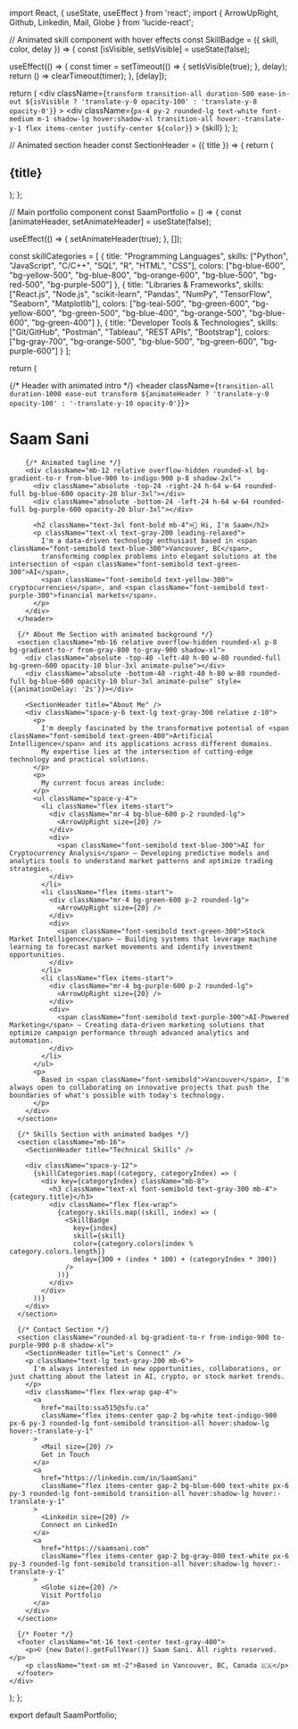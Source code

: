 import React, { useState, useEffect } from 'react';
import { ArrowUpRight, Github, Linkedin, Mail, Globe } from 'lucide-react';

// Animated skill component with hover effects
const SkillBadge = ({ skill, color, delay }) => {
  const [isVisible, setIsVisible] = useState(false);
  
  useEffect(() => {
    const timer = setTimeout(() => {
      setIsVisible(true);
    }, delay);
    return () => clearTimeout(timer);
  }, [delay]);
  
  return (
    <div 
      className={`transform transition-all duration-500 ease-in-out ${isVisible ? 'translate-y-0 opacity-100' : 'translate-y-8 opacity-0'}`}
    >
      <div 
        className={`px-4 py-2 rounded-lg text-white font-medium m-1 shadow-lg hover:shadow-xl transition-all hover:-translate-y-1 flex items-center justify-center ${color}`}
      >
        {skill}
      </div>
    </div>
  );
};

// Animated section header
const SectionHeader = ({ title }) => {
  return (
    <div className="relative mb-8">
      <h2 className="text-3xl font-bold text-gray-800 inline-block">{title}</h2>
      <div className="h-1 w-24 bg-indigo-600 mt-2 rounded-full transform transition-all duration-300 hover:w-32"></div>
    </div>
  );
};

// Main portfolio component
const SaamPortfolio = () => {
  const [animateHeader, setAnimateHeader] = useState(false);
  
  useEffect(() => {
    setAnimateHeader(true);
  }, []);
  
  const skillCategories = [
    {
      title: "Programming Languages",
      skills: ["Python", "JavaScript", "C/C++", "SQL", "R", "HTML", "CSS"],
      colors: ["bg-blue-600", "bg-yellow-500", "bg-blue-800", "bg-orange-600", "bg-blue-500", "bg-red-500", "bg-purple-500"]
    },
    {
      title: "Libraries & Frameworks",
      skills: ["React.js", "Node.js", "scikit-learn", "Pandas", "NumPy", "TensorFlow", "Seaborn", "Matplotlib"],
      colors: ["bg-teal-500", "bg-green-600", "bg-yellow-600", "bg-green-500", "bg-blue-400", "bg-orange-500", "bg-blue-600", "bg-green-400"]
    },
    {
      title: "Developer Tools & Technologies",
      skills: ["Git/GitHub", "Postman", "Tableau", "REST APIs", "Bootstrap"],
      colors: ["bg-gray-700", "bg-orange-500", "bg-blue-500", "bg-green-600", "bg-purple-600"]
    }
  ];

  return (
    <div className="min-h-screen bg-gradient-to-br from-gray-900 to-gray-800 text-white p-8">
      {/* Header with animated intro */}
      <header className={`transition-all duration-1000 ease-out transform ${animateHeader ? 'translate-y-0 opacity-100' : '-translate-y-10 opacity-0'}`}>
        <div className="flex justify-between items-center mb-12">
          <h1 className="text-5xl font-bold bg-clip-text text-transparent bg-gradient-to-r from-indigo-500 via-purple-500 to-pink-500">
            Saam Sani
          </h1>
          <div className="flex space-x-4">
            <a href="https://github.com/SaamSani" className="text-gray-300 hover:text-white transition-colors">
              <Github size={24} />
            </a>
            <a href="https://linkedin.com/in/SaamSani" className="text-gray-300 hover:text-white transition-colors">
              <Linkedin size={24} />
            </a>
            <a href="mailto:ssa515@sfu.ca" className="text-gray-300 hover:text-white transition-colors">
              <Mail size={24} />
            </a>
            <a href="https://saamsani.com" className="text-gray-300 hover:text-white transition-colors">
              <Globe size={24} />
            </a>
          </div>
        </div>
        
        {/* Animated tagline */}
        <div className="mb-12 relative overflow-hidden rounded-xl bg-gradient-to-r from-blue-900 to-indigo-900 p-8 shadow-2xl">
          <div className="absolute -top-24 -right-24 h-64 w-64 rounded-full bg-blue-600 opacity-20 blur-3xl"></div>
          <div className="absolute -bottom-24 -left-24 h-64 w-64 rounded-full bg-purple-600 opacity-20 blur-3xl"></div>
          
          <h2 className="text-3xl font-bold mb-4">👋 Hi, I'm Saam</h2>
          <p className="text-xl text-gray-200 leading-relaxed">
            I'm a data-driven technology enthusiast based in <span className="font-semibold text-blue-300">Vancouver, BC</span>, 
            transforming complex problems into elegant solutions at the intersection of <span className="font-semibold text-green-300">AI</span>, 
            <span className="font-semibold text-yellow-300"> cryptocurrencies</span>, and <span className="font-semibold text-purple-300">financial markets</span>.
          </p>
        </div>
      </header>
      
      {/* About Me Section with animated background */}
      <section className="mb-16 relative overflow-hidden rounded-xl p-8 bg-gradient-to-r from-gray-800 to-gray-900 shadow-xl">
        <div className="absolute -top-40 -left-40 h-80 w-80 rounded-full bg-green-600 opacity-10 blur-3xl animate-pulse"></div>
        <div className="absolute -bottom-40 -right-40 h-80 w-80 rounded-full bg-blue-600 opacity-10 blur-3xl animate-pulse" style={{animationDelay: '2s'}}></div>
        
        <SectionHeader title="About Me" />
        <div className="space-y-6 text-lg text-gray-300 relative z-10">
          <p>
            I'm deeply fascinated by the transformative potential of <span className="font-semibold text-green-400">Artificial Intelligence</span> and its applications across different domains. 
            My expertise lies at the intersection of cutting-edge technology and practical solutions.
          </p>
          <p>
            My current focus areas include:
          </p>
          <ul className="space-y-4">
            <li className="flex items-start">
              <div className="mr-4 bg-blue-600 p-2 rounded-lg">
                <ArrowUpRight size={20} />
              </div>
              <div>
                <span className="font-semibold text-blue-300">AI for Cryptocurrency Analysis</span> — Developing predictive models and analytics tools to understand market patterns and optimize trading strategies.
              </div>
            </li>
            <li className="flex items-start">
              <div className="mr-4 bg-green-600 p-2 rounded-lg">
                <ArrowUpRight size={20} />
              </div>
              <div>
                <span className="font-semibold text-green-300">Stock Market Intelligence</span> — Building systems that leverage machine learning to forecast market movements and identify investment opportunities.
              </div>
            </li>
            <li className="flex items-start">
              <div className="mr-4 bg-purple-600 p-2 rounded-lg">
                <ArrowUpRight size={20} />
              </div>
              <div>
                <span className="font-semibold text-purple-300">AI-Powered Marketing</span> — Creating data-driven marketing solutions that optimize campaign performance through advanced analytics and automation.
              </div>
            </li>
          </ul>
          <p>
            Based in <span className="font-semibold">Vancouver</span>, I'm always open to collaborating on innovative projects that push the boundaries of what's possible with today's technology.
          </p>
        </div>
      </section>
      
      {/* Skills Section with animated badges */}
      <section className="mb-16">
        <SectionHeader title="Technical Skills" />
        
        <div className="space-y-12">
          {skillCategories.map((category, categoryIndex) => (
            <div key={categoryIndex} className="mb-8">
              <h3 className="text-xl font-semibold text-gray-300 mb-4">{category.title}</h3>
              <div className="flex flex-wrap">
                {category.skills.map((skill, index) => (
                  <SkillBadge 
                    key={index} 
                    skill={skill} 
                    color={category.colors[index % category.colors.length]} 
                    delay={300 + (index * 100) + (categoryIndex * 300)}
                  />
                ))}
              </div>
            </div>
          ))}
        </div>
      </section>
      
      {/* Contact Section */}
      <section className="rounded-xl bg-gradient-to-r from-indigo-900 to-purple-900 p-8 shadow-xl">
        <SectionHeader title="Let's Connect" />
        <p className="text-lg text-gray-200 mb-6">
          I'm always interested in new opportunities, collaborations, or just chatting about the latest in AI, crypto, or stock market trends.
        </p>
        <div className="flex flex-wrap gap-4">
          <a 
            href="mailto:ssa515@sfu.ca"
            className="flex items-center gap-2 bg-white text-indigo-900 px-6 py-3 rounded-lg font-semibold transition-all hover:shadow-lg hover:-translate-y-1"
          >
            <Mail size={20} />
            Get in Touch
          </a>
          <a 
            href="https://linkedin.com/in/SaamSani"
            className="flex items-center gap-2 bg-blue-600 text-white px-6 py-3 rounded-lg font-semibold transition-all hover:shadow-lg hover:-translate-y-1"
          >
            <Linkedin size={20} />
            Connect on LinkedIn
          </a>
          <a 
            href="https://saamsani.com"
            className="flex items-center gap-2 bg-gray-800 text-white px-6 py-3 rounded-lg font-semibold transition-all hover:shadow-lg hover:-translate-y-1"
          >
            <Globe size={20} />
            Visit Portfolio
          </a>
        </div>
      </section>
      
      {/* Footer */}
      <footer className="mt-16 text-center text-gray-400">
        <p>© {new Date().getFullYear()} Saam Sani. All rights reserved.</p>
        <p className="text-sm mt-2">Based in Vancouver, BC, Canada 🇨🇦</p>
      </footer>
    </div>
  );
};

export default SaamPortfolio;

